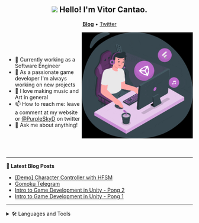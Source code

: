 <h2 align="center"><img src="https://media.giphy.com/media/hvRJCLFzcasrR4ia7z/giphy.gif" width="25px"> Hello! I'm Vitor Cantao.</h2>
<p align="center">
  <a href="https://vitorcantao.com"><b>Blog</b></a> •
  <a href="https://twitter.com/purpleskyd">Twitter</a>
</p>

<img align="right" src="assets/gifs/vitor-cantao-small.gif" width="300px">

 <br>
 <br>
 <br>

- 🔭 Currently working as a Software Engineer
- 🌱 As a passionate game developer I'm always working on new projects
- 🎵 I love making music and Art in general
- 📫 How to reach me: leave a comment at my website or [@PurpleSkyD](https://twitter.com/purpleskyd) on twitter
- 💬 Ask me about anything!

 <br>
 <br>
 <br>

-------

**📝 Latest Blog Posts**
<!-- BLOG-POST-LIST:START -->
- [[Demo] Character Controller with HFSM](https://www.vitorcantao.com/post/character-controller/)
- [Gomoku Telegram](https://www.vitorcantao.com/post/gomoku-telegram/)
- [Intro to Game Development in Unity - Pong 2](https://www.vitorcantao.com/post/2-intro-to-game-development-in-unity-pong/)
- [Intro to Game Development in Unity - Pong 1](https://www.vitorcantao.com/post/intro-to-game-development-in-unity-pong/)
<!-- BLOG-POST-LIST:END -->

-------
<details>
  <summary>🛠 Languages and Tools</summary>
  <br>
  
  ![Badge](assets/icons/gamedev_button_icon_151912.svg)
  ![Badge](assets/icons/unity_button_icon_151945.svg)
  ![Badge](assets/icons/csharp_dotnet_button_icon_151936.svg)
  ![Badge](assets/icons/flutter_button_icon_151957.svg)
  ![Badge](assets/icons/python_button_icon_151925.svg)
  ![Badge](assets/icons/java_button_icon_151928.svg)
  ![Badge](assets/icons/js_button_icon_151927.svg)
  ![Badge](assets/icons/r_button_icon_151924.svg)
  ![Badge](assets/icons/swift_button_icon_151920.svg)
  ![Badge](assets/icons/vue_button_icon_151943.svg)
  ![Badge](assets/icons/nodejs_button_icon_151951.svg)
  ![Badge](assets/icons/html_button_icon_151929.svg)
  ![Badge](assets/icons/css_button_icon_151935.svg)
</details>
